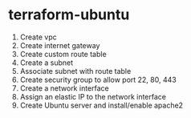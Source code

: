 # terraform-ubuntu
1. Create vpc
2. Create internet gateway
3. Create custom route table
4. Create a subnet
5. Associate subnet with route table
6. Create security group to allow port 22, 80, 443
7. Create a network interface
8. Assign an elastic IP to the network interface
9. Create Ubuntu server and install/enable apache2 
